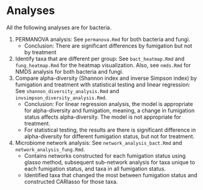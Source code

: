 # Analyses
<!-- See Notion for more details. -->

All the following analyses are for bacteria.

1. PERMANOVA analysis: See `permanova.Rmd` for both bacteria and fungi.
    - Conclusion: There are significant differences by fumigation but not by treatment
2. Identify taxa that are different per group: See `bact_heatmap.Rmd` and `fung_heatmap.Rmd` for the heatmap visualization. Also, see `nmds.Rmd` for NMDS analysis for both bacteria and fungi.
3. Compare alpha-diversity (Shannon index and inverse Simpson index) by fumigation and treatment with statistical testing and linear regression: See `shannon_diversity_analysis.Rmd` and `invsimpson_diversity_analysis.Rmd`. 
   - Conclusion: For linear regression analysis, the model is appropriate for alpha-diversity and fumigation, meaning, a change in fumigation status affects alpha-diversity. The model is not appropriate for treatment.
   - For statistical testing, the results are there is significant difference in alpha-diversity for different fumigation status, but not for treatment.
4. Microbiome network analysis: See `network_analysis_bact.Rmd` and `network_analysis_fung.Rmd`.
   - Contains networks constructed for each fumigation status using glasso method, subsequent sub-network analysis for taxa unique to each fumigation status, and taxa in all fumigation status.
   - Identified taxa that changed the most between fumigation status and constructed CARlasso for those taxa.
  
<!-- The same analyses are applied to fungi.
1. PERMANOVA: See `permanova.Rmd`
    - Conclusion: There are significant differences by fumigation but not by treatment
2. Identify taxa that are different per group: See `fung_visual.Rmd` for the heatmaps and `nmds.Rmd` for NMDS analysis.
3. Compare alpha-diversity (Shannon index and inverse Simpson index) by fumigation and treatment with a linear model: See `regression_shannon.Rmd` and `regression_simpson.Rmd`.
   - Conclusion: Linear model is appropriate for alpha-diversity and fumigation, meaning, a change in fumigation status affects alpha-diversity. The linear model is not appropriate for treatment.
4. Microbiome network analysis: See `combined_graph_fungi.Rmd`
   - Contains networks constructed for each fumigation status using 3 methods.
   - Identified taxa that changed the most between fumigation status and constructed CARlasso for those taxa. -->
   
